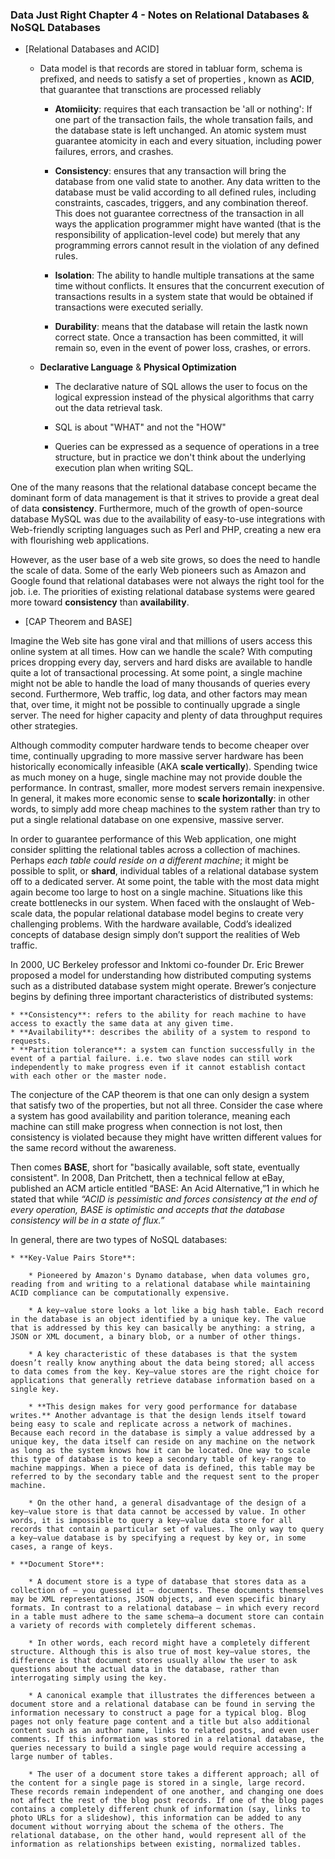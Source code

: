 ### Data Just Right Chapter 4 - Notes on Relational Databases & NoSQL Databases

* [Relational Databases and ACID]

	* Data model is that records are stored in tabluar form, schema is prefixed, and needs to satisfy a set of properties , known as **ACID**, that guarantee that transctions are processed reliably

		* **Atomiicity**: requires that each transaction be 'all or nothing': If one part of the transaction fails, the whole transation fails, and the database state is left unchanged. An atomic system must guarantee atomicity in each and every situation, including power failures, errors, and crashes.

		* **Consistency**: ensures that any transaction will bring the database from one valid state to another. Any data written to the database must be valid according to all defined rules, including constraints, cascades, triggers, and any combination thereof. This does not guarantee correctness of the transaction in all ways the application programmer might have wanted (that is the responsibility of application-level code) but merely that any programming errors cannot result in the violation of any defined rules.

		* **Isolation**: The ability to handle multiple transations at the same time without conflicts. It ensures that the concurrent execution of transactions results in a system state that would be obtained if transactions were executed serially.

		* **Durability**: means that the database will retain the lastk nown correct state. Once a transaction has been committed, it will remain so, even in the event of power loss, crashes, or errors.

	* **Declarative Language** & **Physical Optimization**

		* The declarative nature of SQL allows the user to focus on the logical expression instead of the physical algorithms that carry out the data retrieval task.

		* SQL is about "WHAT" and not the "HOW"

		* Queries can be expressed as a sequence of operations in a tree structure, but in practice we don't think about the underlying execution plan when writing SQL.

One of the many reasons that the relational database concept became the dominant form of data management is that it strives to provide a great deal of data **consistency**. Furthermore, much of the growth of open-source database MySQL was due to the availability of easy-to-use integrations with Web-friendly scripting languages such as Perl and PHP, creating a new era with flourishing web applications.

However, as the user base of a web site grows, so does the need to handle the scale of data. Some of the early Web pioneers such as Amazon and Google found that relational databases were not always the right tool for the job. i.e. The priorities of existing relational database systems were geared more toward **consistency** than **availability**.

* [CAP Theorem and BASE]

Imagine the Web site has gone viral and that millions of users access this online system at all times. How can we handle the scale? With computing prices dropping every day, servers and hard disks are available to handle quite a lot of transactional processing. At some point, a single machine might not be able to handle the load of many thousands of queries every second. Furthermore, Web traffic, log data, and other factors may mean that, over time, it might not be possible to continually upgrade a single server. The need for higher capacity and plenty of data throughput requires other strategies.

Although commodity computer hardware tends to become cheaper over time, continually upgrading to more massive server hardware has been historically economically infeasible (AKA **scale vertically**). Spending twice as much money on a huge, single machine may not provide double the performance. In contrast, smaller, more modest servers remain inexpensive. In general, it makes more economic sense to **scale horizontally**: in other words, to simply add more cheap machines to the system rather than try to put a single relational database on one expensive, massive server.

In order to guarantee performance of this Web application, one might consider splitting the relational tables across a collection of machines. Perhaps _each table could reside on a different machine_; it might be possible to split, or **shard**, individual tables of a relational database system off to a dedicated server. At some point, the table with the most data might again become too large to host on a single machine. Situations like this create bottlenecks in our system. When faced with the onslaught of Web-scale data, the popular relational database model begins to create very challenging problems. With the hardware available, Codd’s idealized concepts of database design simply don’t support the realities of Web traffic.

In 2000, UC Berkeley professor and Inktomi co-founder Dr. Eric Brewer proposed a model for understanding how distributed computing systems such as a distributed database system might operate. Brewer’s conjecture begins by defining three important characteristics of distributed systems:

	* **Consistency**: refers to the ability for reach machine to have access to exactly the same data at any given time.
	* **Availability**: describes the ability of a system to respond to requests.
	* **Partition tolerance**: a system can function successfully in the event of a partial failure. i.e. two slave nodes can still work independently to make progress even if it cannot establish contact with each other or the master node.

The conjecture of the CAP theorem is that one can only design a system that satisfy two of the properties, but not all three. Consider the case where a system has good availability and parition tolerance, meaning each machine can still make progress when connection is not lost, then consistency is violated because they might have written different values for the same record without the awareness.

Then comes **BASE**, short for "basically available, soft state, eventually consistent". In 2008, Dan Pritchett, then a technical fellow at eBay, published an ACM article entitled “BASE: An Acid Alternative,”1 in which he stated that while _“ACID is pessimistic and forces consistency at the end of every operation, BASE is optimistic and accepts that the database consistency will be in a state of flux.”_

In general, there are two types of NoSQL databases:

	* **Key-Value Pairs Store**:
		
		* Pioneered by Amazon's Dynamo database, when data volumes gro, reading from and writing to a relational database while maintaining ACID compliance can be computationally expensive.

		* A key–value store looks a lot like a big hash table. Each record in the database is an object identified by a unique key. The value that is addressed by this key can basically be anything: a string, a JSON or XML document, a binary blob, or a number of other things.

		* A key characteristic of these databases is that the system doesn’t really know anything about the data being stored; all access to data comes from the key. Key–value stores are the right choice for applications that generally retrieve database information based on a single key.

		* **This design makes for very good performance for database writes.** Another advantage is that the design lends itself toward being easy to scale and replicate across a network of machines. Because each record in the database is simply a value addressed by a unique key, the data itself can reside on any machine on the network as long as the system knows how it can be located. One way to scale this type of database is to keep a secondary table of key-range to machine mappings. When a piece of data is defined, this table may be referred to by the secondary table and the request sent to the proper machine.

		* On the other hand, a general disadvantage of the design of a key–value store is that data cannot be accessed by value. In other words, it is impossible to query a key–value data store for all records that contain a particular set of values. The only way to query a key–value database is by specifying a request by key or, in some cases, a range of keys.
	
	* **Document Store**:

		* A document store is a type of database that stores data as a collection of — you guessed it — documents. These documents themselves may be XML representations, JSON objects, and even specific binary formats. In contrast to a relational database — in which every record in a table must adhere to the same schema—a document store can contain a variety of records with completely different schemas. 

		* In other words, each record might have a completely different structure. Although this is also true of most key–value stores, the difference is that document stores usually allow the user to ask questions about the actual data in the database, rather than interrogating simply using the key.

		* A canonical example that illustrates the differences between a document store and a relational database can be found in serving the information necessary to construct a page for a typical blog. Blog pages not only feature page content and a title but also additional content such as an author name, links to related posts, and even user comments. If this information was stored in a relational database, the queries necessary to build a single page would require accessing a large number of tables.

		* The user of a document store takes a different approach; all of the content for a single page is stored in a single, large record. These records remain independent of one another, and changing one does not affect the rest of the blog post records. If one of the blog pages contains a completely different chunk of information (say, links to photo URLs for a slideshow), this information can be added to any document without worrying about the schema of the others. The relational database, on the other hand, would represent all of the information as relationships between existing, normalized tables.


